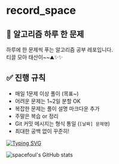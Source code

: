 # record_space



## 🧠 알고리즘 하루 한 문제


하루에 한 문제씩 푸는 알고리즘 공부 레포입니다.  
티끌 모아 태산이~~⛰️✨✨



## ✅ 진행 규칙


- 매일 1문제 이상 풀이 (목표~)
- 어려운 문제는 1~2일 분할 OK
- 복잡한 문제는 풀이 설명 마크다운 추가
- 주말은 복습 or 정리
- Git 커밋 메시지는 형식 통일 (`[날짜] 문제명`)
- 최대한 공백 없이 꾸준히!

[![Typing SVG](https://readme-typing-svg.demolab.com?font=Fira+Code&pause=9999&color=4C85C6&width=435&lines=듀+벅+듀+벅)](https://git.io/typing-svg)


![spacefoul's GitHub stats](https://github-readme-stats.vercel.app/api?username=spacefoul&show_icons=true&theme=tokyonight)
